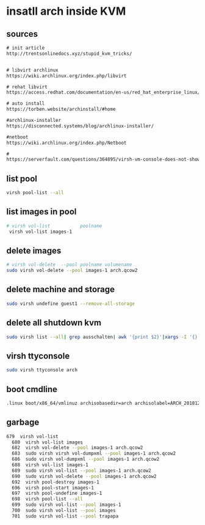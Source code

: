 # insatll arch inside KVM

## sources

```txt
# init article
http://trentsonlinedocs.xyz/stupid_kvm_tricks/


# libvirt archlinux
https://wiki.archlinux.org/index.php/libvirt

# rehat libvirt
https://access.redhat.com/documentation/en-us/red_hat_enterprise_linux/7/html/virtualization_deployment_and_administration_guide/sect-virsh-delete

# auto install
https://torben.website/archinstall/#home

#archlinux-installer
https://disconnected.systems/blog/archlinux-installer/

#netboot
https://wiki.archlinux.org/index.php/Netboot

#
https://serverfault.com/questions/364895/virsh-vm-console-does-not-show-any-output

```

## list pool

```bash
virsh pool-list --all
```

## list images in pool

```bash
# virsh vol-list           poolname
 virsh vol-list images-1
```

## delete images

```bash
# virsh vol-delete  --pool poolname volumename
sudo virsh vol-delete --pool images-1 arch.qcow2
```

## delete machine and storage

```bash
sudo virsh undefine guest1 --remove-all-storage
```

## delete all shutdown kvm

```bash
sudo virsh list --all| grep ausschalten| awk '{print $2}'|xargs -I '{}' sudo virsh undefine {} --remove-all-storage
```

## virsh ttyconsole

```bash
sudo virsh ttyconsole arch
```
## boot cmdline 

```bash
.linux boot/x86_64/vmlinuz archisobasedir=arch archisolabel=ARCH_201812 initrd=boot/intel_ucode.img,boot/amd_ucode.img,boot/x86_64/archiso.img console=ttyS0
```



## garbage

```bash
679  virsh vol-list
  680  virsh vol-list images
  682  virsh vol-delete --pool images-1 arch.qcow2
  683  sudo virsh virsh vol-dumpxml --pool images-1 arch.qcow2
  686  sudo virsh vol-dumpxml --pool images-1 arch.qcow2
  688  virsh vol-list images-1
  689  sudo virsh vol-list --pool images-1 arch.qcow2
  690  sudo virsh vol-delete --pool images-1 arch.qcow2
  692  virsh pool-destroy images-1
  696  virsh pool-start images-1
  697  virsh pool-undefine images-1
  698  virsh pool-list --all
  699  sudo virsh vol-list --pool images-1 
  700  sudo virsh vol-list --pool images
  701  sudo virsh vol-list --pool trapapa
  

```